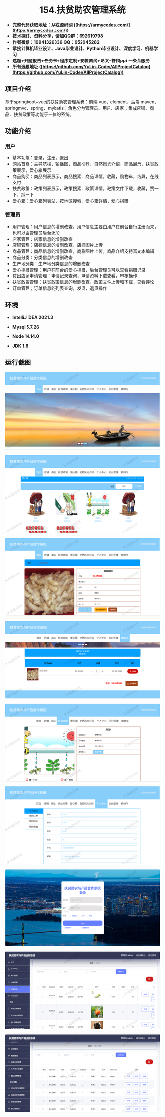 <p><h1 align="center">154.扶贫助农管理系统</h1></p>

- <b>完整代码获取地址：从戎源码网 ([https://armycodes.com/](https://armycodes.com/))</b>
- <b>技术探讨、资料分享，请加QQ群：692619798</b> 
- <b>作者微信：19941326836  QQ：952045282</b> 
- <b>承接计算机毕业设计、Java毕业设计、Python毕业设计、深度学习、机器学习</b>
- <b>选题+开题报告+任务书+程序定制+安装调试+论文+答辩ppt 一条龙服务</b>
- <b>所有选题地址 ([https://github.com/YuLin-Coder/AllProjectCatalog](https://github.com/YuLin-Coder/AllProjectCatalog)) </b>

## 项目介绍
基于springboot+vue的扶贫助农管理系统：前端 vue、element，后端 maven、springmvc、spring、mybatis；角色分为管理员、用户、店家；集成店铺、商品、扶贫政策等功能于一体的系统。

## 功能介绍

### 用户

- 基本功能：登录，注册，退出
- 网站首页：主导航栏，轮播图，商品推荐，自然风光介绍，商品展示，扶贫政策展示，爱心箱展示
- 商品购买：商品列表展示，商品搜索，商品详情，收藏，购物车，结算，在线支付
- 扶贫政策：政策列表展示，政策搜索，政策详情，政策文件下载，收藏，赞一下，踩一下
- 爱心箱：爱心箱列表站，按地区搜索，爱心箱详情，爱心捐赠

### 管理员

- 用户管理：用户信息的增删改查，用户信息主要由用户在前台自行注册而来，也可以由管理员后台添加
- 店家管理：店家信息的增删改查
- 店铺管理：店铺信息的增删改查，店铺图片上传
- 商品管理：商品信息的增删改查，商品图片上传，商品介绍支持富文本编辑
- 商品分类：分类信息的增删改查
- 生产地分类：生产地分类信息的增删改查
- 爱心捐赠管理：用户在前台的爱心捐赠，后台管理员可以查看捐赠记录
- 贫困店家申请管理：申请记录查询，申请资料下载查看，审核操作
- 扶贫政策管理：扶贫政策信息的增删改查，政策文件上传和下载，查看评论
- 订单管理；订单信息的列表查询，发货，退货操作

## 环境

- <b>IntelliJ IDEA 2021.3</b>

- <b>Mysql 5.7.26</b>

- <b>Node 14.14.0</b>

- <b>JDK 1.8</b>

## 运行截图
![](screenshot/1.png)

![](screenshot/2.png)

![](screenshot/3.png)

![](screenshot/4.png)

![](screenshot/5.png)

![](screenshot/6.png)

![](screenshot/7.png)

![](screenshot/8.png)

![](screenshot/9.png)
